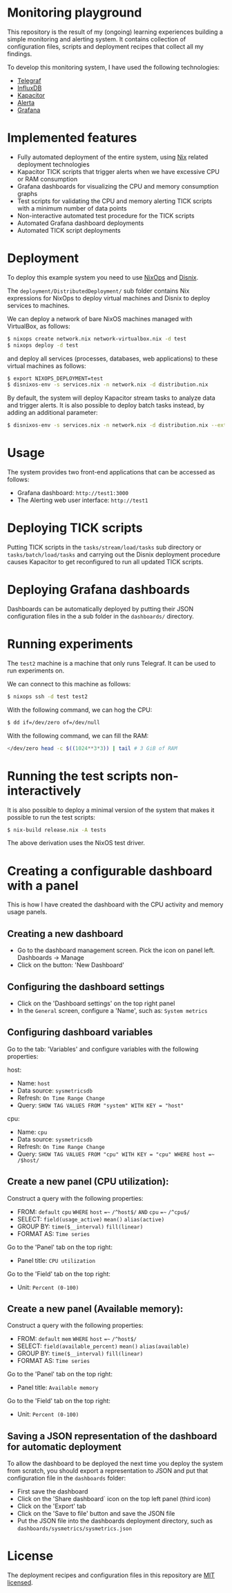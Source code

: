 Monitoring playground
=====================
This repository is the result of my (ongoing) learning experiences building a
simple monitoring and alerting system. It contains collection of configuration
files, scripts and deployment recipes that collect all my findings.

To develop this monitoring system, I have used the following technologies:

* [Telegraf](https://www.influxdata.com/time-series-platform/telegraf)
* [InfluxDB](https://www.influxdata.com/products/influxdb)
* [Kapacitor](https://www.influxdata.com/time-series-platform/kapacitor)
* [Alerta](https://alerta.io)
* [Grafana](https://grafana.com)

Implemented features
====================
* Fully automated deployment of the entire system, using [Nix](http://nixos.org)
  related deployment technologies
* Kapacitor TICK scripts that trigger alerts when we have excessive CPU or RAM consumption
* Grafana dashboards for visualizing the CPU and memory consumption graphs
* Test scripts for validating the CPU and memory alerting TICK scripts with a
  minimum number of data points
* Non-interactive automated test procedure for the TICK scripts
* Automated Grafana dashboard deployments
* Automated TICK script deployments

Deployment
==========
To deploy this example system you need to use
[NixOps](https://github.com/nixos/nixops) and
[Disnix](https://github.com/svanderburg/disnix).

The `deployment/DistributedDeployment/` sub folder contains Nix expressions for
NixOps to deploy virtual machines and Disnix to deploy services to machines.

We can deploy a network of bare NixOS machines managed with VirtualBox, as
follows:

```bash
$ nixops create network.nix network-virtualbox.nix -d test
$ nixops deploy -d test
```

and deploy all services (processes, databases, web applications) to these
virtual machines as follows:

```bash
$ export NIXOPS_DEPLOYMENT=test
$ disnixos-env -s services.nix -n network.nix -d distribution.nix
```

By default, the system will deploy Kapacitor stream tasks to analyze data and
trigger alerts. It is also possible to deploy batch tasks instead, by adding
an additional parameter:

```bash
$ disnixos-env -s services.nix -n network.nix -d distribution.nix --extra-params '{ useStreamTasks = false; }'
```

Usage
=====
The system provides two front-end applications that can be accessed as follows:

* Grafana dashboard: `http://test1:3000`
* The Alerting web user interface: `http://test1`

Deploying TICK scripts
======================
Putting TICK scripts in the `tasks/stream/load/tasks` sub directory or
`tasks/batch/load/tasks` and carrying out the Disnix deployment procedure causes
Kapacitor to get reconfigured to run all updated TICK scripts.

Deploying Grafana dashboards
============================
Dashboards can be automatically deployed by putting their JSON configuration
files in the a sub folder in the `dashboards/` directory.

Running experiments
===================
The `test2` machine is a machine that only runs Telegraf. It can be used to run
experiments on.

We can connect to this machine as follows:

```bash
$ nixops ssh -d test test2
```

With the following command, we can hog the CPU:

```bash
$ dd if=/dev/zero of=/dev/null
```

With the following command, we can fill the RAM:

```bash
</dev/zero head -c $((1024**3*3)) | tail # 3 GiB of RAM
```

Running the test scripts non-interactively
==========================================
It is also possible to deploy a minimal version of the system that makes it
possible to run the test scripts:

```bash
$ nix-build release.nix -A tests
```

The above derivation uses the NixOS test driver.

Creating a configurable dashboard with a panel
==============================================
This is how I have created the dashboard with the CPU activity and memory usage
panels.

Creating a new dashboard
------------------------
* Go to the dashboard management screen. Pick the icon on panel left.
  Dashboards -> Manage
* Click on the button: 'New Dashboard'

Configuring the dashboard settings
----------------------------------
* Click on the 'Dashboard settings' on the top right panel
* In the `General` screen, configure a 'Name', such as: `System metrics`

Configuring dashboard variables
-------------------------------
Go to the tab: 'Variables' and configure variables with the following
properties:

host:

* Name: `host`
* Data source: `sysmetricsdb`
* Refresh: `On Time Range Change`
* Query: `SHOW TAG VALUES FROM "system" WITH KEY = "host"`

cpu:

* Name: `cpu`
* Data source: `sysmetricsdb`
* Refresh: `On Time Range Change`
* Query: `SHOW TAG VALUES FROM "cpu" WITH KEY = "cpu" WHERE host =~ /$host/`

Create a new panel (CPU utilization):
-------------------------------------
Construct a query with the following properties:

* FROM: `default` `cpu` `WHERE` `host` `=~` `/^host$/` `AND` `cpu` `=~` `/^cpu$/`
* SELECT: `field(usage_active)` `mean()` `alias(active)`
* GROUP BY: `time($__interval)` `fill(linear)`
* FORMAT AS: `Time series`

Go to the 'Panel' tab on the top right:
* Panel title: `CPU utilization`

Go to the 'Field' tab on the top right:
* Unit: `Percent (0-100)`

Create a new panel (Available memory):
--------------------------------------
Construct a query with the following properties:

* FROM: `default` `mem` `WHERE` `host` `=~` `/^host$/`
* SELECT: `field(available_percent)` `mean()` `alias(available)`
* GROUP BY: `time($__interval)` `fill(linear)`
* FORMAT AS: `Time series`

Go to the 'Panel' tab on the top right:
* Panel title: `Available memory`

Go to the 'Field' tab on the top right:
* Unit: `Percent (0-100)`

Saving a JSON representation of the dashboard for automatic deployment
----------------------------------------------------------------------
To allow the dashboard to be deployed the next time you deploy the system from
scratch, you should export a representation to JSON and put that configuration
file in the `dashboards` folder:

* First save the dashboard
* Click on the 'Share dashboard` icon on the top left panel (third icon)
* Click on the 'Export' tab
* Click on the 'Save to file' button and save the JSON file
* Put the JSON file into the dashboards deployment directory, such as
  `dashboards/sysmetrics/sysmetrics.json`

License
=======
The deployment recipes and configuration files in this repository are
[MIT licensed](./LICENSE.txt).
